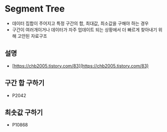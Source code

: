 # Segment Tree

- 데이터 집합이 주어지고 특정 구간의 합, 최대값, 최소값을 구해야 하는 경우
- 구간이 여러개이거나 데이터가 자주 업데이트 되는 상황에서 더 빠르게 찾아내기 위해 고안된 자료구조

## 설명

- [https://chb2005.tistory.com/83](https://chb2005.tistory.com/83)

## 구간 합 구하기

- P2042

## 최솟값 구하기

- P10868
